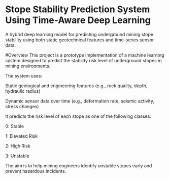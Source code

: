 # Stope Stability Prediction System Using Time-Aware Deep Learning
A hybrid deep learning model for predicting underground mining stope stability using both static geotechnical features and time-series sensor data.

#Overview
This project is a prototype implementation of a machine learning system designed to predict the stability risk level of underground stopes in mining environments.

The system uses:

Static geological and engineering features (e.g., rock quality, depth, hydraulic radius)

Dynamic sensor data over time (e.g., deformation rate, seismic activity, stress changes)

It predicts the risk level of each stope as one of the following classes:

0: Stable

1: Elevated Risk

2: High Risk

3: Unstable

The aim is to help mining engineers identify unstable stopes early and prevent hazardous incidents.

